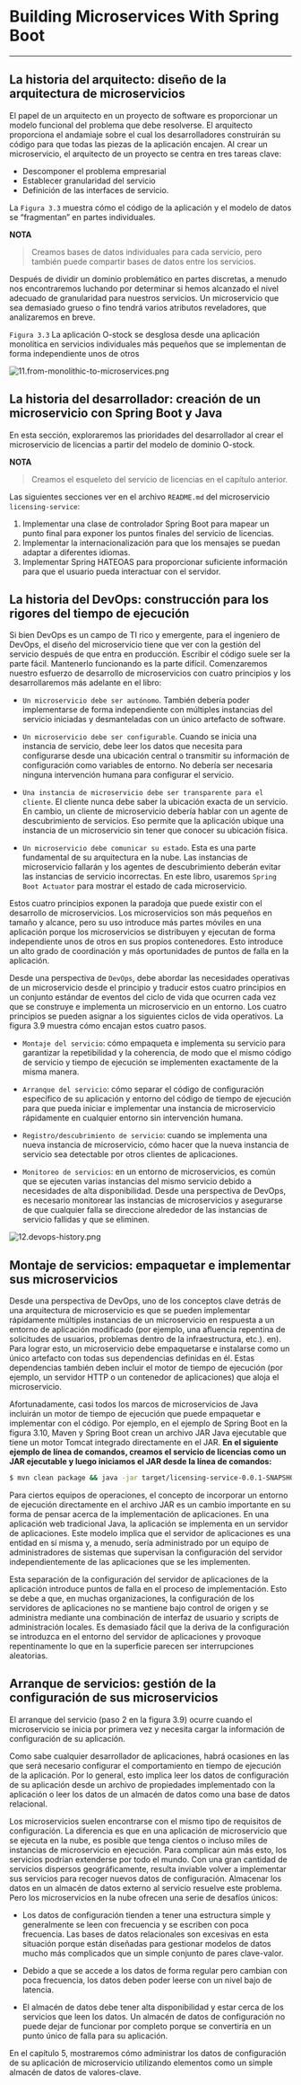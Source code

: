 # Building Microservices With Spring Boot

---

## La historia del arquitecto: diseño de la arquitectura de microservicios

El papel de un arquitecto en un proyecto de software es proporcionar un modelo funcional del problema que debe
resolverse. El arquitecto proporciona el andamiaje sobre el cual los desarrolladores construirán su código para que
todas las piezas de la aplicación encajen. Al crear un microservicio, el arquitecto de un proyecto se centra en tres
tareas clave:

- Descomponer el problema empresarial
- Establecer granularidad del servicio
- Definición de las interfaces de servicio.

La `Figura 3.3` muestra cómo el código de la aplicación y el modelo de datos se “fragmentan” en partes individuales.

**NOTA**
> Creamos bases de datos individuales para cada servicio, pero también puede compartir bases de datos entre los
> servicios.

Después de dividir un dominio problemático en partes discretas, a menudo nos encontraremos luchando por determinar si
hemos alcanzado el nivel adecuado de granularidad para nuestros servicios. Un microservicio que sea demasiado grueso o
fino tendrá varios atributos reveladores, que analizaremos en breve.

`Figura 3.3` La aplicación O-stock se desglosa desde una aplicación monolítica en servicios individuales más pequeños
que se implementan de forma independiente unos de otros

![11.from-monolithic-to-microservices.png](./assets/11.from-monolithic-to-microservices.png)

## La historia del desarrollador: creación de un microservicio con Spring Boot y Java

En esta sección, exploraremos las prioridades del desarrollador al crear el microservicio de licencias a partir del
modelo de dominio O-stock.

**NOTA**
> Creamos el esqueleto del servicio de licencias en el capítulo anterior.

Las siguientes secciones ver en el archivo `README.md` del microservicio `licensing-service`:

1. Implementar una clase de controlador Spring Boot para mapear un punto final para exponer los puntos finales del
   servicio de licencias.
2. Implementar la internacionalización para que los mensajes se puedan adaptar a diferentes idiomas.
3. Implementar Spring HATEOAS para proporcionar suficiente información para que el usuario pueda interactuar con el
   servidor.

## La historia del DevOps: construcción para los rigores del tiempo de ejecución

Si bien DevOps es un campo de TI rico y emergente, para el ingeniero de DevOps, el diseño del microservicio tiene que
ver con la gestión del servicio después de que entra en producción. Escribir el código suele ser la parte fácil.
Mantenerlo funcionando es la parte difícil. Comenzaremos nuestro esfuerzo de desarrollo de microservicios con cuatro
principios y los desarrollaremos más adelante en el libro:

- `Un microservicio debe ser autónomo`. También debería poder implementarse de forma independiente con múltiples
  instancias del servicio iniciadas y desmanteladas con un único artefacto de software.


- `Un microservicio debe ser configurable`. Cuando se inicia una instancia de servicio, debe leer los datos que necesita
  para configurarse desde una ubicación central o transmitir su información de configuración como variables de entorno.
  No debería ser necesaria ninguna intervención humana para configurar el servicio.


- `Una instancia de microservicio debe ser transparente para el cliente`. El cliente nunca debe saber la ubicación
  exacta de un servicio. En cambio, un cliente de microservicio debería hablar con un agente de descubrimiento de
  servicios. Eso permite que la aplicación ubique una instancia de un microservicio sin tener que conocer su ubicación
  física.


- `Un microservicio debe comunicar su estado`. Esta es una parte fundamental de su arquitectura en la nube. Las
  instancias de microservicio fallarán y los agentes de descubrimiento deberán evitar las instancias de servicio
  incorrectas. En este libro, usaremos `Spring Boot Actuator` para mostrar el estado de cada microservicio.

Estos cuatro principios exponen la paradoja que puede existir con el desarrollo de microservicios. Los microservicios
son más pequeños en tamaño y alcance, pero su uso introduce más partes móviles en una aplicación porque los
microservicios se distribuyen y ejecutan de forma independiente unos de otros en sus propios contenedores. Esto
introduce un alto grado de coordinación y más oportunidades de puntos de falla en la aplicación.

Desde una perspectiva de `DevOps`, debe abordar las necesidades operativas de un microservicio desde el principio y
traducir estos cuatro principios en un conjunto estándar de eventos del ciclo de vida que ocurren cada vez que se
construye e implementa un microservicio en un entorno. Los cuatro principios se pueden asignar a los siguientes ciclos
de vida operativos. La figura 3.9 muestra cómo encajan estos cuatro pasos.

- `Montaje del servicio`: cómo empaqueta e implementa su servicio para garantizar la repetibilidad y la coherencia, de
  modo que el mismo código de servicio y tiempo de ejecución se implementen exactamente de la misma manera.

- `Arranque del servicio`: cómo separar el código de configuración específico de su aplicación y entorno del código de
  tiempo de ejecución para que pueda iniciar e implementar una instancia de microservicio rápidamente en cualquier
  entorno sin intervención humana.

- `Registro/descubrimiento de servicio`: cuando se implementa una nueva instancia de microservicio, cómo hacer que la
  nueva instancia de servicio sea detectable por otros clientes de aplicaciones.

- `Monitoreo de servicios`: en un entorno de microservicios, es común que se ejecuten varias instancias del mismo
  servicio debido a necesidades de alta disponibilidad. Desde una perspectiva de DevOps, es necesario monitorear las
  instancias de microservicios y asegurarse de que cualquier falla se direccione alrededor de las instancias de servicio
  fallidas y que se eliminen.

![12.devops-history.png](./assets/12.devops-history.png)

## Montaje de servicios: empaquetar e implementar sus microservicios

Desde una perspectiva de DevOps, uno de los conceptos clave detrás de una arquitectura de microservicio es que se pueden
implementar rápidamente múltiples instancias de un microservicio en respuesta a un entorno de aplicación modificado (por
ejemplo, una afluencia repentina de solicitudes de usuarios, problemas dentro de la infraestructura, etc.). en). Para
lograr esto, un microservicio debe empaquetarse e instalarse como un único artefacto con todas sus dependencias
definidas en él. Estas dependencias también deben incluir el motor de tiempo de ejecución (por ejemplo, un servidor HTTP
o un contenedor de aplicaciones) que aloja el microservicio.

Afortunadamente, casi todos los marcos de microservicios de Java incluirán un motor de tiempo de ejecución que puede
empaquetar e implementar con el código. Por ejemplo, en el ejemplo de Spring Boot en la figura 3.10, Maven y Spring Boot
crean un archivo JAR Java ejecutable que tiene un motor Tomcat integrado directamente en el JAR. **En el siguiente
ejemplo de línea de comandos, creamos el servicio de licencias como un JAR ejecutable y luego iniciamos el JAR desde la
línea de comandos:**

````bash
$ mvn clean package && java -jar target/licensing-service-0.0.1-SNAPSHOT.jar
````

Para ciertos equipos de operaciones, el concepto de incorporar un entorno de ejecución directamente en el archivo JAR es
un cambio importante en su forma de pensar acerca de la implementación de aplicaciones. En una aplicación web
tradicional Java, la aplicación se implementa en un servidor de aplicaciones. Este modelo implica que el servidor de
aplicaciones es una entidad en sí misma y, a menudo, sería administrado por un equipo de administradores de sistemas que
supervisan la configuración del servidor independientemente de las aplicaciones que se les implementen.

Esta separación de la configuración del servidor de aplicaciones de la aplicación introduce puntos de falla en el
proceso de implementación. Esto se debe a que, en muchas organizaciones, la configuración de los servidores de
aplicaciones no se mantiene bajo control de origen y se administra mediante una combinación de interfaz de usuario y
scripts de administración locales. Es demasiado fácil que la deriva de la configuración se introduzca en el entorno del
servidor de aplicaciones y provoque repentinamente lo que en la superficie parecen ser interrupciones aleatorias.

## Arranque de servicios: gestión de la configuración de sus microservicios

El arranque del servicio (paso 2 en la figura 3.9) ocurre cuando el microservicio se inicia por primera vez y necesita
cargar la información de configuración de su aplicación. 

Como sabe cualquier desarrollador de aplicaciones, habrá ocasiones en las que será necesario configurar el
comportamiento en tiempo de ejecución de la aplicación. Por lo general, esto implica leer los datos de configuración de
su aplicación desde un archivo de propiedades implementado con la aplicación o leer los datos de un almacén de datos
como una base de datos relacional.

Los microservicios suelen encontrarse con el mismo tipo de requisitos de configuración. La diferencia es que en una
aplicación de microservicio que se ejecuta en la nube, es posible que tenga cientos o incluso miles de instancias de
microservicio en ejecución. Para complicar aún más esto, los servicios podrían extenderse por todo el mundo. Con una
gran cantidad de servicios dispersos geográficamente, resulta inviable volver a implementar sus servicios para recoger
nuevos datos de configuración. Almacenar los datos en un almacén de datos externo al servicio resuelve este problema.
Pero los microservicios en la nube ofrecen una serie de desafíos únicos:

- Los datos de configuración tienden a tener una estructura simple y generalmente se leen con frecuencia y se escriben
  con poca frecuencia. Las bases de datos relacionales son excesivas en esta situación porque están diseñadas para
  gestionar modelos de datos mucho más complicados que un simple conjunto de pares clave-valor.


- Debido a que se accede a los datos de forma regular pero cambian con poca frecuencia, los datos deben poder leerse con
  un nivel bajo de latencia.


- El almacén de datos debe tener alta disponibilidad y estar cerca de los servicios que leen los datos. Un almacén de
  datos de configuración no puede dejar de funcionar por completo porque se convertiría en un punto único de falla para
  su aplicación.

En el capítulo 5, mostraremos cómo administrar los datos de configuración de su aplicación de microservicio utilizando
elementos como un simple almacén de datos de valores-clave.